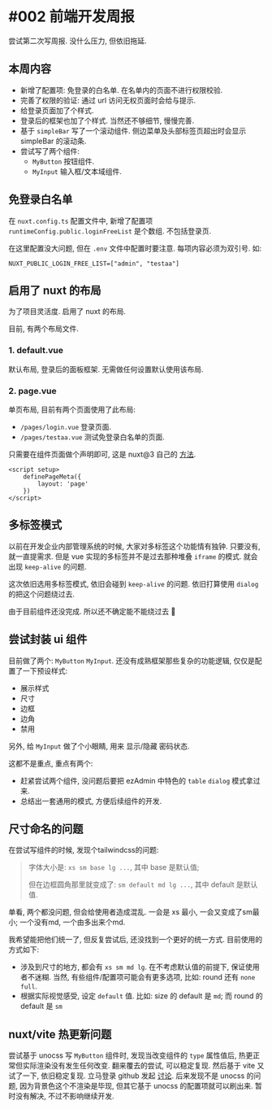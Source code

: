 <!--
 * @Author: NMTuan
 * @Email: NMTuan@qq.com
 * @Date: 2022-07-14 14:59:46
 * @LastEditTime: 2022-07-22 17:07:19
 * @LastEditors: NMTuan
 * @Description: 
 * @FilePath: \muyi.dev\docs\logs\2022-07-15.md
-->
# #002 前端开发周报

尝试第二次写周报. 没什么压力, 但依旧拖延.

## 本周内容

* 新增了配置项: 免登录的白名单. 在名单内的页面不进行权限校验. 
* 完善了权限的验证: 通过 url 访问无权页面时会给与提示.
* 给登录页面加了个样式.
* 登录后的框架也加了个样式. 当然还不够细节, 慢慢完善.
* 基于 `simpleBar` 写了一个滚动组件. 侧边菜单及头部标签页超出时会显示 simpleBar 的滚动条.
* 尝试写了两个组件:
  * `MyButton` 按钮组件.
  * `MyInput` 输入框/文本域组件.


## 免登录白名单

在 `nuxt.config.ts` 配置文件中, 新增了配置项 `runtimeConfig.public.loginFreeList` 是个数组. 不包括登录页.

在这里配置没大问题, 但在 `.env` 文件中配置时要注意. 每项内容必须为双引号. 如:
```
NUXT_PUBLIC_LOGIN_FREE_LIST=["admin", "testaa"]
```

## 启用了 nuxt 的布局

为了项目灵活度. 启用了 nuxt 的布局.

目前, 有两个布局文件. 

### 1. default.vue

默认布局, 登录后的面板框架. 无需做任何设置默认使用该布局.


### 2. page.vue

单页布局, 目前有两个页面使用了此布局:
* `/pages/login.vue` 登录页面.
* `/pages/testaa.vue` 测试免登录白名单的页面.

只需要在组件页面做个声明即可, 这是 nuxt@3 自己的 [方法](https://v3.nuxtjs.org/guide/directory-structure/layouts#changing-the-layout-dynamically).

```vue
<script setup>
    definePageMeta({
        layout: 'page'
    })
</script>
```

## 多标签模式

以前在开发企业内部管理系统的时候, 大家对多标签这个功能情有独钟. 只要没有, 就一直提需求. 但是 vue 实现的多标签并不是过去那种堆叠 `iframe` 的模式. 就会出现 `keep-alive` 的问题. 

这次依旧选用多标签模式, 依旧会碰到 `keep-alive` 的问题. 依旧打算使用 `dialog` 的把这个问题绕过去.

由于目前组件还没完成. 所以还不确定能不能绕过去 🤣


## 尝试封装 ui 组件

目前做了两个: `MyButton` `MyInput`. 还没有成熟框架那些复杂的功能逻辑, 仅仅是配置了一下预设样式:
* 展示样式
* 尺寸
* 边框
* 边角
* 禁用

另外, 给 `MyInput` 做了个小眼睛, 用来 显示/隐藏 密码状态.

这都不是重点, 重点有两个:
* 赶紧尝试两个组件, 没问题后要把 ezAdmin 中特色的 `table` `dialog` 模式拿过来.
* 总结出一套通用的模式, 方便后续组件的开发.


## 尺寸命名的问题

在尝试写组件的时候, 发现个tailwindcss的问题: 

> 字体大小是: `xs sm base lg ...`, 其中 base 是默认值;
> 
> 但在边框圆角那里就变成了: `sm default md lg ...`, 其中 default 是默认值.

单看, 两个都没问题, 但会给使用者造成混乱. 一会是 xs 最小, 一会又变成了sm最小; 一个没有md, 一个由多出来个md.

我希望能把他们统一了, 但反复尝试后, 还没找到一个更好的统一方式. 目前使用的方式如下:
* 涉及到尺寸的地方, 都会有 `xs sm md lg`. 在不考虑默认值的前提下, 保证使用者不迷糊. 当然, 有些组件/配置项可能会有更多选项, 比如: round 还有 `none full`.
* 根据实际视觉感受, 设定 `default` 值. 比如: size 的 default 是 `md`; 而 round 的 default 是 `sm`




## nuxt/vite 热更新问题

尝试基于 unocss 写 `MyButton` 组件时, 发现当改变组件的 `type` 属性值后, 热更正常但实际渲染没有发生任何改变. 翻来覆去的尝试, 可以稳定复现. 然后基于 vite 又试了一下, 依旧稳定复现. 立马登录 github 发起 [讨论](https://github.com/unocss/unocss/discussions/1233). 后来发现不是 unocss 的问题, 因为背景色这个不渲染是毕现, 但其它基于 unocss 的配置项就可以刷出来. 暂时没有解决, 不过不影响继续开发.
